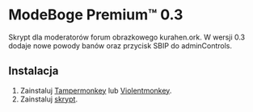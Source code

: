 # ModeBoge Premium™ 0.3
Skrypt dla moderatorów forum obrazkowego kurahen.ork. W wersji 0.3 dodaje nowe powody banów oraz przycisk SBIP do adminControls.

## Instalacja
1. Zainstaluj [Tampermonkey](https://www.tampermonkey.net/) lub [Violentmonkey](https://violentmonkey.github.io/get-it/).
2. Zainstaluj [skrypt](https://github.com/egipthardkor/ModeBogePremium/raw/refs/heads/main/modeboge_premium.user.js).
